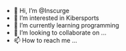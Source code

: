 - 👋 Hi, I’m @Inscurge
- 👀 I’m interested in Kibersports
- 🌱 I’m currently learning programming 
- 💞️ I’m looking to collaborate on ...
- 📫 How to reach me ...

<!---
Inscurge/Inscurge is a ✨ special ✨ repository because its `README.md` (this file) appears on your GitHub profile.
You can click the Preview link to take a look at your changes.
--->
